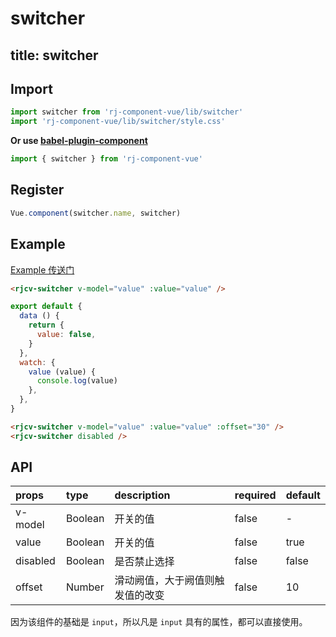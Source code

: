 # switcher

title: switcher
---

## Import

``` js
import switcher from 'rj-component-vue/lib/switcher'
import 'rj-component-vue/lib/switcher/style.css'
```

**Or use [babel-plugin-component](https://www.npmjs.com/package/babel-plugin-component)**

``` js
import { switcher } from 'rj-component-vue'
```

## Register

``` js
Vue.component(switcher.name, switcher)
```

## Example

[Example 传送门](//zhouyu1993.github.io/rjcv/switcher)

``` html
<rjcv-switcher v-model="value" :value="value" />
```

``` js
export default {
  data () {
    return {
      value: false,
    }
  },
  watch: {
    value (value) {
      console.log(value)
    },
  },
}
```

``` html
<rjcv-switcher v-model="value" :value="value" :offset="30" />
<rjcv-switcher disabled />
```

## API

| props | type | description | required | default |
|:---|:---|:---|:--|:---|
| v-model | Boolean | 开关的值 | false | - |
| value | Boolean | 开关的值 | false | true |
| disabled | Boolean | 是否禁止选择 | false | false |
| offset | Number | 滑动阙值，大于阙值则触发值的改变 | false | 10 |

因为该组件的基础是 `input`，所以凡是 `input` 具有的属性，都可以直接使用。
